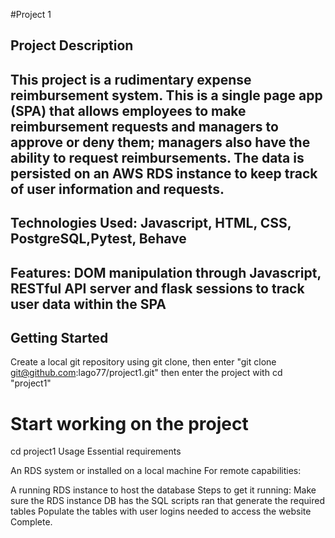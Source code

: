 #Project 1

Project Description
----------------------

This project is a rudimentary expense reimbursement system. This is a single page app (SPA) that allows employees to make reimbursement requests and managers to approve or deny them; managers also have the ability to request reimbursements. The data is persisted on an AWS RDS instance to keep track of user information and requests.
----------------------

Technologies Used: Javascript, HTML, CSS, PostgreSQL,Pytest, Behave
----------------------

Features: DOM manipulation through Javascript, RESTful API server and flask sessions to track user data within the SPA
----------------------

Getting Started
-----------------
Create a local git repository using git clone, then enter "git clone git@github.com:lago77/project1.git" then enter the project with cd "project1"

# Start working on the project

cd project1
Usage
Essential requirements

An RDS system or installed on a local machine
For remote capabilities:

A running RDS instance to host the database
Steps to get it running:
Make sure the RDS instance DB has the SQL scripts ran that generate the required tables
Populate the tables with user logins needed to access the website
Complete.